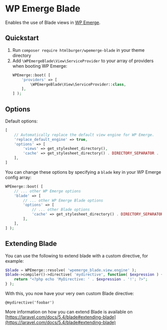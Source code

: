 # WP Emerge Blade

Enables the use of Blade views in [WP Emerge](https://github.com/htmlburger/wpemerge).

## Quickstart

1. Run `composer require htmlburger/wpemerge-blade` in your theme directory
1. Add `\WPEmergeBlade\View\ServiceProvider` to your array of providers when booting WP Emerge:
    ```php
    WPEmerge::boot( [
        'providers' => [
            \WPEmergeBlade\View\ServiceProvider::class,
        ],
    ] );
    ```

## Options

Default options:
```php
[
    // Automatically replace the default view engine for WP Emerge.
    'replace_default_engine' => true,
    'options' => [
        'views' => get_stylesheet_directory(),
        'cache' => get_stylesheet_directory() . DIRECTORY_SEPARATOR . 'cache' . DIRECTORY_SEPARATOR . 'blade',
    ],
]
```

You can change these options by specifying a `blade` key in your WP Emerge config array:
```php
WPEmerge::boot( [
    // ... other WP Emerge options
    'blade' => [
        // ... other WP Emerge Blade options
        'options' => [
            // ... other Blade options
            'cache' => get_stylesheet_directory() . DIRECTORY_SEPARATOR . 'blade-cache',
        ],
    ],
] );
```

## Extending Blade

You can use the following to extend blade with a custom directive, for example:
```php
$blade = WPEmerge::resolve( 'wpemerge_blade.view.engine' );
$blade->compiler()->directive( 'mydirective', function( $expression ) {
    return "<?php echo 'MyDirective: ' . $expression . '!'; ?>";
} );
```
With this, you now have your very own custom Blade directive:
```blade
@mydirective('foobar')
```

More information on how you can extend Blade is available on [https://laravel.com/docs/5.4/blade#extending-blade](https://laravel.com/docs/5.4/blade#extending-blade)

